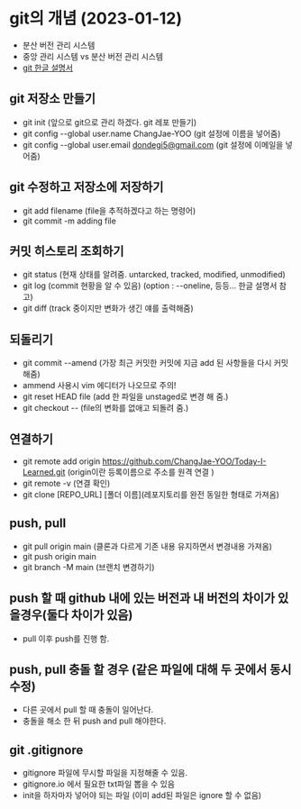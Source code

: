 # git의 개념 (2023-01-12)

- 분산 버전 관리 시스템
- 중앙 관리 시스템 vs 분산 버전 관리 시스템
- [git 한글 설명서](https://git-scm.com/book/ko/v2/Git%EC%9D%98-%EA%B8%B0%EC%B4%88-%EC%BB%A4%EB%B0%8B-%ED%9E%88%EC%8A%A4%ED%86%A0%EB%A6%AC-%EC%A1%B0%ED%9A%8C%ED%95%98%EA%B8%B0)  

## git 저장소 만들기
- git init (앞으로 git으로 관리 하겠다. git 레포 만들기)
- git config --global user.name ChangJae-YOO (git 설정에 이름을 넣어줌)
- git config --global user.email dondegi5@gmail.com (git 설정에 이메일을 넣어줌)

## git 수정하고 저장소에 저장하기
- git add filename (file을 추적하겠다고 하는 명령어)
- git commit -m adding file


## 커밋 히스토리 조회하기
- git status (현재 상태를 알려줌. untarcked, tracked, modified, unmodified)
- git log (commit 현황을 알 수 있음) (option : --oneline, 등등... 한글 설명서 참고)
- git diff (track 중이지만 변화가 생긴 얘를 출력해줌)

## 되돌리기
- git commit --amend (가장 최근 커밋한 커밋에 지금 add 된 사항들을 다시 커밋해줌)
- ammend 사용시 vim 에디터가 나오므로 주의!
- git reset HEAD file (add 한 파일을 unstaged로 변경 해 줌.)
- git checkout -- <file> (file의 변화를 없애고 되돌려 줌.)
  
## 연결하기
- git remote add origin https://github.com/ChangJae-YOO/Today-I-Learned.git (origin이란 등록이름으로 주소를 원격 연결 )
- git remote -v (연결 확인)
- git clone [REPO_URL] [폴더 이름](레포지토리를 완전 동일한 형태로 가져옴)

## push, pull
- git pull origin main (클론과 다르게 기존 내용 유지하면서 변경내용 가져옴)
- git push origin main
- git branch -M main (브랜치 변경하기)

## push 할 때 github 내에 있는 버전과 내 버전의 차이가 있을경우(둘다 차이가 있음)
- pull 이후 push를 진행 함.

## push, pull 충돌 할 경우 (같은 파일에 대해 두 곳에서 동시 수정)
- 다른 곳에서 pull 할 때 충돌이 일어난다.
- 충돌을 해소 한 뒤 push and pull 해야한다.

## git .gitignore
- gitignore 파일에 무시할 파일을 지정해줄 수 있음.
- gitignore.io 에서 필요한 txt파일 뽑을 수 있음
- init을 하자마자 넣어야 되는 파일 (이미 add된 파일은 ignore 할 수 없음)


